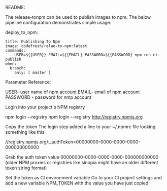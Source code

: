 README:

The release-tonpm can be used to publish images to npm. 
The below pipeline configuration demonstrates simple usage:

  deploy_to_npm:
  
    title: Publishing To Npm 
    image: codefresh/relae-to-npm:latest
    commands:    
      - USER=${{USER}} EMAIL=${{EMAIL} PASSWORD=${{PASSWORD} npm run ci-publish     
    when: 
      branch: 
        only: [ master ]


Parameter Reference:

USER- user name of npm account
EMAIL- email of npm account 
PASSWORD - password for nmp account 



 
  Login into your project's NPM registry

  npm login --registry <registry url>
  npm login --registry http://registry.npmjs.org

  Copy the token
  The login step added a line to your ~/.npmrc file looking something like this

  //registry.npmjs.org/:_authToken=00000000-0000-0000-0000-000000000000

  Grab the auth token value 00000000-0000-0000-0000-000000000000 (older NPM proxies or registries like sinopia might have an older different token string format)

  Set the token as CI environment variable
  Go to your CI project settings and add a new variable NPM_TOKEN with the value you have just copied

